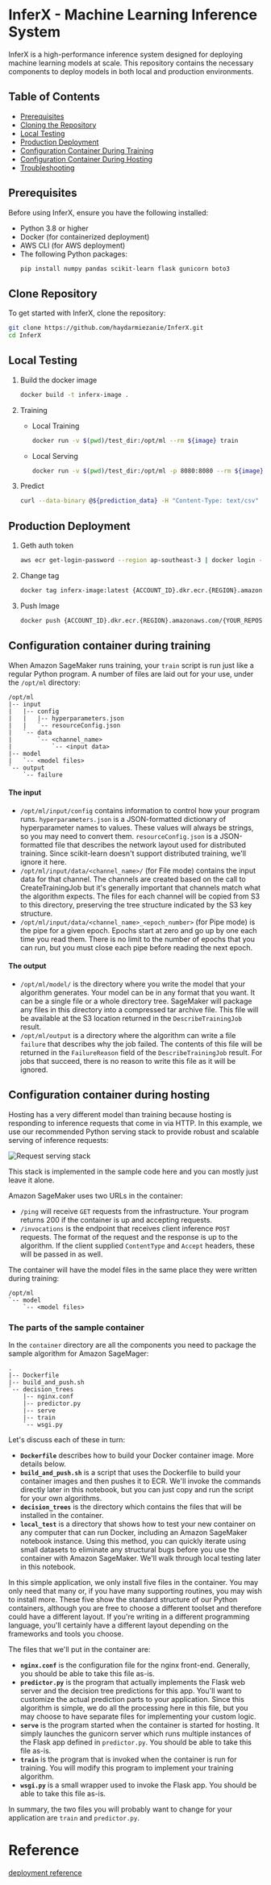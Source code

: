 # InferX - Machine Learning Inference System

InferX is a high-performance inference system designed for deploying machine learning models at scale. This repository contains the necessary components to deploy models in both local and production environments.

## Table of Contents
- [Prerequisites](#prerequisites)
- [Cloning the Repository](#cloning-the-repository)
- [Local Testing](#local-testing)
- [Production Deployment](#production-deployment)
- [Configuration Container During Training](#configuration-container-during-training)
- [Configuration Container During Hosting](#configuration-container-during-hosting)
- [Troubleshooting](#troubleshooting)

## Prerequisites

Before using InferX, ensure you have the following installed:

- Python 3.8 or higher
- Docker (for containerized deployment)
- AWS CLI (for AWS deployment)
- The following Python packages:
  ```bash
  pip install numpy pandas scikit-learn flask gunicorn boto3
  ```
## Clone Repository

To get started with InferX, clone the repository:
```bash
git clone https://github.com/haydarmiezanie/InferX.git
cd InferX
```

## Local Testing

1. Build the docker image
   ```bash
   docker build -t inferx-image .
   ```

2. Training
    - Local Training
        ```bash
        docker run -v $(pwd)/test_dir:/opt/ml --rm ${image} train
        ```
    - Local Serving
        ```bash
        docker run -v $(pwd)/test_dir:/opt/ml -p 8080:8080 --rm ${image} serve
        ```
    
3. Predict
    ```bash
    curl --data-binary @${prediction_data} -H "Content-Type: text/csv" -v http://localhost:8080/invocations
    ```

## Production Deployment

1. Geth auth token
    ```bash
    aws ecr get-login-password --region ap-southeast-3 | docker login --username AWS --password-stdin 650663850722.dkr.ecr.ap-southeast-3.amazonaws.com
    ```

2. Change tag
    ```bash
    docker tag inferx-image:latest {ACCOUNT_ID}.dkr.ecr.{REGION}.amazonaws.com/{YOUR_REPOSITORY}
    ```

3. Push Image
    ```bash
    docker push {ACCOUNT_ID}.dkr.ecr.{REGION}.amazonaws.com/{YOUR_REPOSITORY}
    ```

## Configuration container during training

When Amazon SageMaker runs training, your `train` script is run just like a regular Python program. A number of files are laid out for your use, under the `/opt/ml` directory:

    /opt/ml
    |-- input
    |   |-- config
    |   |   |-- hyperparameters.json
    |   |   `-- resourceConfig.json
    |   `-- data
    |       `-- <channel_name>
    |           `-- <input data>
    |-- model
    |   `-- <model files>
    `-- output
        `-- failure

#### The input

* `/opt/ml/input/config` contains information to control how your program runs. `hyperparameters.json` is a JSON-formatted dictionary of hyperparameter names to values. These values will always be strings, so you may need to convert them. `resourceConfig.json` is a JSON-formatted file that describes the network layout used for distributed training. Since scikit-learn doesn't support distributed training, we'll ignore it here.
* `/opt/ml/input/data/<channel_name>/` (for File mode) contains the input data for that channel. The channels are created based on the call to CreateTrainingJob but it's generally important that channels match what the algorithm expects. The files for each channel will be copied from S3 to this directory, preserving the tree structure indicated by the S3 key structure. 
* `/opt/ml/input/data/<channel_name>_<epoch_number>` (for Pipe mode) is the pipe for a given epoch. Epochs start at zero and go up by one each time you read them. There is no limit to the number of epochs that you can run, but you must close each pipe before reading the next epoch.

#### The output

* `/opt/ml/model/` is the directory where you write the model that your algorithm generates. Your model can be in any format that you want. It can be a single file or a whole directory tree. SageMaker will package any files in this directory into a compressed tar archive file. This file will be available at the S3 location returned in the `DescribeTrainingJob` result.
* `/opt/ml/output` is a directory where the algorithm can write a file `failure` that describes why the job failed. The contents of this file will be returned in the `FailureReason` field of the `DescribeTrainingJob` result. For jobs that succeed, there is no reason to write this file as it will be ignored.

## Configuration container during hosting

Hosting has a very different model than training because hosting is responding to inference requests that come in via HTTP. In this example, we use our recommended Python serving stack to provide robust and scalable serving of inference requests:

![Request serving stack](stack.png)

This stack is implemented in the sample code here and you can mostly just leave it alone. 

Amazon SageMaker uses two URLs in the container:

* `/ping` will receive `GET` requests from the infrastructure. Your program returns 200 if the container is up and accepting requests.
* `/invocations` is the endpoint that receives client inference `POST` requests. The format of the request and the response is up to the algorithm. If the client supplied `ContentType` and `Accept` headers, these will be passed in as well. 

The container will have the model files in the same place they were written during training:

    /opt/ml
    `-- model
        `-- <model files>

### The parts of the sample container

In the `container` directory are all the components you need to package the sample algorithm for Amazon SageMager:

    .
    |-- Dockerfile
    |-- build_and_push.sh
    `-- decision_trees
        |-- nginx.conf
        |-- predictor.py
        |-- serve
        |-- train
        `-- wsgi.py

Let's discuss each of these in turn:

* __`Dockerfile`__ describes how to build your Docker container image. More details below.
* __`build_and_push.sh`__ is a script that uses the Dockerfile to build your container images and then pushes it to ECR. We'll invoke the commands directly later in this notebook, but you can just copy and run the script for your own algorithms.
* __`decision_trees`__ is the directory which contains the files that will be installed in the container.
* __`local_test`__ is a directory that shows how to test your new container on any computer that can run Docker, including an Amazon SageMaker notebook instance. Using this method, you can quickly iterate using small datasets to eliminate any structural bugs before you use the container with Amazon SageMaker. We'll walk through local testing later in this notebook.

In this simple application, we only install five files in the container. You may only need that many or, if you have many supporting routines, you may wish to install more. These five show the standard structure of our Python containers, although you are free to choose a different toolset and therefore could have a different layout. If you're writing in a different programming language, you'll certainly have a different layout depending on the frameworks and tools you choose.

The files that we'll put in the container are:

* __`nginx.conf`__ is the configuration file for the nginx front-end. Generally, you should be able to take this file as-is.
* __`predictor.py`__ is the program that actually implements the Flask web server and the decision tree predictions for this app. You'll want to customize the actual prediction parts to your application. Since this algorithm is simple, we do all the processing here in this file, but you may choose to have separate files for implementing your custom logic.
* __`serve`__ is the program started when the container is started for hosting. It simply launches the gunicorn server which runs multiple instances of the Flask app defined in `predictor.py`. You should be able to take this file as-is.
* __`train`__ is the program that is invoked when the container is run for training. You will modify this program to implement your training algorithm.
* __`wsgi.py`__ is a small wrapper used to invoke the Flask app. You should be able to take this file as-is.

In summary, the two files you will probably want to change for your application are `train` and `predictor.py`.

# Reference

[deployment reference](https://github.com/aws/amazon-sagemaker-examples/blob/main/advanced_functionality/scikit_bring_your_own/scikit_bring_your_own.ipynb)
